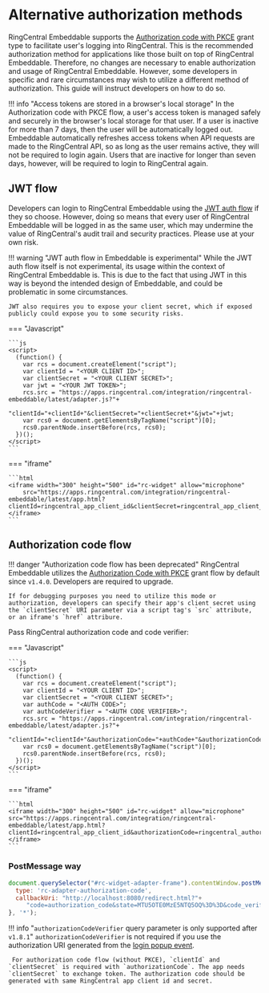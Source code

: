 # Alternative authorization methods

RingCentral Embeddable supports the [Authorization code with PKCE](https://developers.ringcentral.com/guide/authentication/auth-code-pkce-flow) grant type to facilitate user's logging into RingCentral. This is the recommended authorization method for applications like those built on top of RingCentral Embeddable. Therefore, no changes are necessary to enable authorization and usage of RingCentral Embeddable. However, some developers in specific and rare circumstances may wish to utilize a different method of authorization. This guide will instruct developers on how to do so. 

!!! info "Access tokens are stored in a browser's local storage"
    In the Authorization code with PKCE flow, a user's access token is managed safely and securely in the browser's local storage for that user. If a user is inactive for more than 7 days, then the user will be automatically logged out. Embeddable automatically refreshes access tokens when API requests are made to the RingCentral API, so as long as the user remains active, they will not be required to login again. Users that are inactive for longer than seven days, however, will be required to login to RingCentral again. 

## JWT flow

Developers can login to RingCentral Embeddable using the [JWT auth flow](https://developers.ringcentral.com/guide/authentication/jwt/quick-start) if they so choose. However, doing so means that every user of RingCentral Embeddable will be logged in as the same user, which may undermine the value of RingCentral's audit trail and security practices. Please use at your own risk. 

!!! warning "JWT auth flow in Embeddable is experimental"
    While the JWT auth flow itself is not experimental, its usage within the context of RingCentral Embeddable is. This is due to the fact that using JWT in this way is beyond the intended design of Embeddable, and could be problematic in some circumstances. 
	
	JWT also requires you to expose your client secret, which if exposed publicly could expose you to some security risks. 

=== "Javascript"

    ```js
    <script>
      (function() {
        var rcs = document.createElement("script");
    	var clientId = "<YOUR CLIENT ID>";
    	var clientSecret = "<YOUR CLIENT SECRET>";
    	var jwt = "<YOUR JWT TOKEN>";
        rcs.src = "https://apps.ringcentral.com/integration/ringcentral-embeddable/latest/adapter.js?"+
    	    "clientId="+clientId+"&clientSecret="+clientSecret+"&jwt="+jwt;
        var rcs0 = document.getElementsByTagName("script")[0];
        rcs0.parentNode.insertBefore(rcs, rcs0);
      })();
    </script>
    ```

=== "iframe"

    ```html
    <iframe width="300" height="500" id="rc-widget" allow="microphone" 
        src="https://apps.ringcentral.com/integration/ringcentral-embeddable/latest/app.html?clientId=ringcentral_app_client_id&clientSecret=ringcentral_app_client_secret&jwt=your_jwt_token">
    </iframe>
    ```

## Authorization code flow

!!! danger "Authorization code flow has been deprecated"
    RingCentral Embeddable utilizes the [Authorization Code with PKCE](https://medium.com/ringcentral-developers/use-authorization-code-pkce-for-ringcentral-api-in-client-app-e9108f04b5f0) grant flow by default since `v1.4.0`. Developers are required to upgrade.
	
	If for debugging purposes you need to utilize this mode or authorization, developers can specify their app's client secret using the `clientSecret` URI parameter via a script tag's `src` attribute, or an iframe's `href` attribure. 

Pass RingCentral authorization code and code verifier:

=== "Javascript"

    ```js
    <script>
      (function() {
        var rcs = document.createElement("script");
    	var clientId = "<YOUR CLIENT ID>";
    	var clientSecret = "<YOUR CLIENT SECRET>";
    	var authCode = "<AUTH CODE>";
    	var authCodeVerifier = "<AUTH CODE VERIFIER>";
        rcs.src = "https://apps.ringcentral.com/integration/ringcentral-embeddable/latest/adapter.js?"+
    	   "clientId="+clientId+"&authorizationCode="+authCode+"&authorizationCodeVerifier="+authCodeVerifier;
        var rcs0 = document.getElementsByTagName("script")[0];
        rcs0.parentNode.insertBefore(rcs, rcs0);
      })();
    </script>
    ```

=== "iframe"

    ```html
    <iframe width="300" height="500" id="rc-widget" allow="microphone" src="https://apps.ringcentral.com/integration/ringcentral-embeddable/latest/app.html?clientId=ringcentral_app_client_id&authorizationCode=ringcentral_authorization_code&authorizationCodeVerifier=code_verifier_for_the_code">
    </iframe>
    ```

### PostMessage way

```js
document.querySelector("#rc-widget-adapter-frame").contentWindow.postMessage({
  type: 'rc-adapter-authorization-code',
  callbackUri: "http://localhost:8080/redirect.html?"+
     "code=authorization_code&state=MTU5OTE0MzE5NTQ5OQ%3D%3D&code_verifier="
}, '*');
```

!!! info "`authorizationCodeVerifier` query parameter is only supported after `v1.8.1`"
     `authorizationCodeVerifier` is not required if you use the authorization URI generated from the [login popup event](events.md#login-popup-event).
	 
	 For authorization code flow (without PKCE), `clientId` and `clientSecret` is required with `authorizationCode`. The app needs `clientSecret` to exchange token. The authorization code should be generated with same RingCentral app client id and secret.

